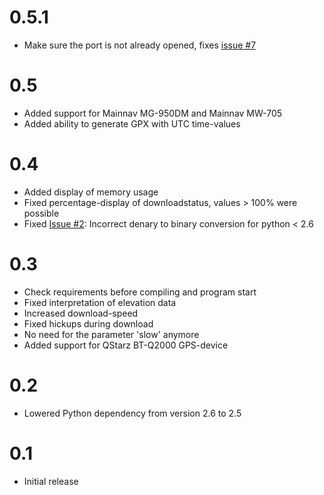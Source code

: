 # 0.5.1 #
  * Make sure the port is not already opened, fixes [issue #7](https://code.google.com/p/mainnav-reader/issues/detail?id=#7)

# 0.5 #
  * Added support for Mainnav MG-950DM and Mainnav MW-705
  * Added ability to generate GPX with UTC time-values

# 0.4 #
  * Added display of memory usage
  * Fixed percentage-display of downloadstatus, values > 100% were possible
  * Fixed [Issue #2](https://code.google.com/p/mainnav-reader/issues/detail?id=#2): Incorrect denary to binary conversion for python < 2.6

# 0.3 #
  * Check requirements before compiling and program start
  * Fixed interpretation of elevation data
  * Increased download-speed
  * Fixed hickups during download
  * No need for the parameter 'slow' anymore
  * Added support for QStarz BT-Q2000 GPS-device

# 0.2 #
  * Lowered Python dependency from version 2.6 to 2.5

# 0.1 #
  * Initial release